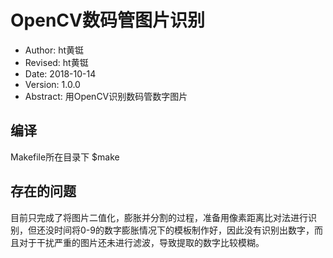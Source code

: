 #  OpenCV数码管图片识别
 - Author: ht黄铤
- Revised: ht黄铤 
- Date: 2018-10-14 
- Version: 1.0.0 
- Abstract: 用OpenCV识别数码管数字图片


## 编译
Makefile所在目录下
$make
## 存在的问题
目前只完成了将图片二值化，膨胀并分割的过程，准备用像素距离比对法进行识别，但还没时间将0-9的数字膨胀情况下的模板制作好，因此没有识别出数字，而且对于干扰严重的图片还未进行滤波，导致提取的数字比较模糊。
